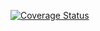 [![Coverage Status](https://coveralls.io/repos/github/bellogo/netflix-skinny-double/badge.svg?branch=develop)](https://coveralls.io/github/bellogo/netflix-skinny-double?branch=develop)